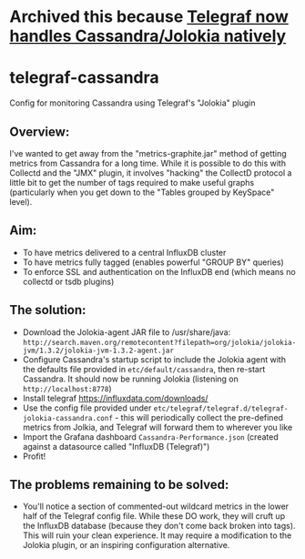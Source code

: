 # Archived this because [Telegraf now handles Cassandra/Jolokia natively ](https://github.com/influxdata/telegraf/tree/master/plugins/inputs/cassandra) #

# telegraf-cassandra
Config for monitoring Cassandra using Telegraf's "Jolokia" plugin

## Overview:
I've wanted to get away from the "metrics-graphite.jar" method of getting metrics from Cassandra for a long time. While it is possible to do this with Collectd and the "JMX" plugin, it involves "hacking" the CollectD protocol a little bit to get the number of tags required to make useful graphs (particularly when you get down to the "Tables grouped by KeySpace" level).

## Aim:
* To have metrics delivered to a central InfluxDB cluster
* To have metrics fully tagged (enables powerful "GROUP BY" queries)
* To enforce SSL and authentication on the InfluxDB end (which means no collectd or tsdb plugins)

## The solution:
* Download the Jolokia-agent JAR file to /usr/share/java: ```http://search.maven.org/remotecontent?filepath=org/jolokia/jolokia-jvm/1.3.2/jolokia-jvm-1.3.2-agent.jar```
* Configure Cassandra's startup script to include the Jolokia agent with the defaults file provided in ```etc/default/cassandra```, then re-start Cassandra. It should now be running Jolokia (listening on ```http://localhost:8778```)
* Install telegraf https://influxdata.com/downloads/
* Use the config file provided under ```etc/telegraf/telegraf.d/telegraf-jolokia-cassandra.conf``` - this will periodically collect the pre-defined metrics from Jolkia, and Telegraf will forward them to wherever you like
* Import the Grafana dashboard ```Cassandra-Performance.json``` (created against a datasource called "InfluxDB (Telegraf)")
* Profit!

## The problems remaining to be solved:
* You'll notice a section of commented-out wildcard metrics in the lower half of the Telegraf config file. While these DO work, they will cruft up the InfluxDB database (because they don't come back broken into tags). This will ruin your clean experience. It may require a modification to the Jolokia plugin, or an inspiring configuration alternative.
